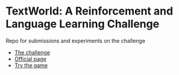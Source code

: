 # TextWorld: A Reinforcement and Language Learning Challenge

Repo for submissions and experiments on the challenge

* [The challenge](https://competitions.codalab.org/competitions/20865)
* [Official page](https://www.microsoft.com/en-us/research/project/textworld)
* [Try the game](https://www.microsoft.com/en-us/research/project/textworld/#!try-it)

